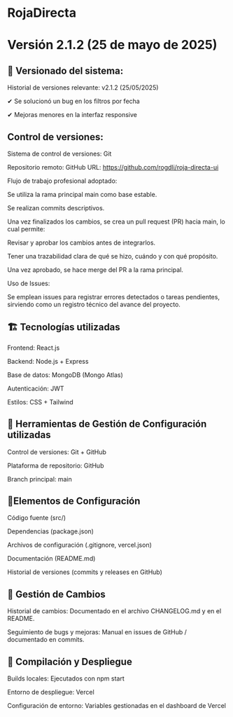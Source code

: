 # RojaDirecta

#  Versión 2.1.2 (25 de mayo de 2025)

## 🔧 **Versionado del sistema**: 

Historial de versiones relevante:
v2.1.2 (25/05/2025)

✔ Se solucionó un bug en los filtros por fecha

✔ Mejoras menores en la interfaz responsive

## **Control de versiones**:

Sistema de control de versiones: Git

Repositorio remoto: GitHub
URL: https://github.com/rogdli/roja-directa-ui

Flujo de trabajo profesional adoptado:

Se utiliza la rama principal main como base estable.

Se realizan commits descriptivos.

Una vez finalizados los cambios, se crea un pull request (PR) hacia main, lo cual permite:

Revisar y aprobar los cambios antes de integrarlos.

Tener una trazabilidad clara de qué se hizo, cuándo y con qué propósito.

Una vez aprobado, se hace merge del PR a la rama principal.

Uso de Issues:

Se emplean issues para registrar errores detectados o tareas pendientes, sirviendo como un registro técnico del avance del proyecto.

## 🏗️ **Tecnologías utilizadas**

Frontend: React.js

Backend: Node.js + Express

Base de datos: MongoDB (Mongo Atlas)

Autenticación: JWT

Estilos: CSS + Tailwind

## 📂 **Herramientas de Gestión de Configuración utilizadas**

Control de versiones: Git + GitHub

Plataforma de repositorio: GitHub

Branch principal: main

## 🧩**Elementos de Configuración**

Código fuente (src/)

Dependencias (package.json)

Archivos de configuración (.gitignore, vercel.json)

Documentación (README.md)

Historial de versiones (commits y releases en GitHub)

## 🔁 **Gestión de Cambios**

Historial de cambios: Documentado en el archivo CHANGELOG.md y en el README.

Seguimiento de bugs y mejoras: Manual en issues de GitHub / documentado en commits.

## 🚀 **Compilación y Despliegue**

Builds locales: Ejecutados con npm start

Entorno de despliegue: Vercel

Configuración de entorno: Variables gestionadas en el dashboard de Vercel
